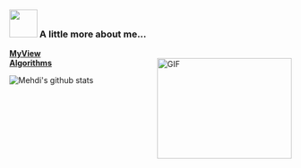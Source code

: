 
### <img src="https://media.giphy.com/media/VgCDAzcKvsR6OM0uWg/giphy.gif" width="50"> A little more about me...  
<a href='https://fanzhengke.top/'>**MyView**</a>
<br/>
<a href='https://github.com/ZhengKe996/Algorithms'>**Algorithms**</a>
  <img align="right" width='240' height='180' alt="GIF" src="https://coco-img.oss-cn-hangzhou.aliyuncs.com/icon/about.gif" />




![Mehdi's github stats](https://github-readme-stats.vercel.app/api?username=ZhengKe996&show_icons=true&hide_border=true)
